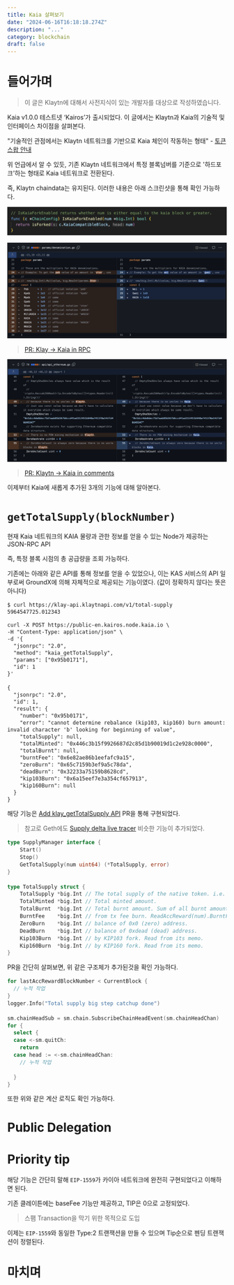 ```yaml
---
title: Kaia 살펴보기
date: "2024-06-16T16:18:18.274Z"
description: "..."
category: blockchain
draft: false
---
```


# 들어가며

> 이 글은 Klaytn에 대해서 사전지식이 있는 개발자를 대상으로 작성하였습니다.

Kaia v1.0.0 테스트넷 ‘Kairos’가 출시되었다. 이 글에서는 Klaytn과 Kaia의 기술적 및 인터페이스 차이점을 살펴본다.

"기술적인 관점에서는 Klaytn 네트워크를 기반으로 Kaia 체인이 작동하는 형태" - [토큰 스왑 안내](https://klaytn.foundation/kr/%ec%8b%a0%ea%b7%9c-kaia-%ec%b2%b4%ec%9d%b8-%eb%9f%b0%ec%b9%ad%ec%97%90-%eb%94%b0%eb%a5%b8-%ed%86%a0%ed%81%b0-%ec%8a%a4%ec%99%91-%ec%95%88%eb%82%b4/)

위 언급에서 알 수 있듯, 기존 Klaytn 네트워크에서 특정 블록넘버를 기준으로 '하드포크'하는 형태로 Kaia 네트워크로 전환된다. 


즉, Klaytn chaindata는 유지된다. 이러한 내용은 아래 스크린샷을 통해 확인 가능하다.


![IsKaiaForkEnabled](./images/IsKaiaForkEnabled.png) 

![unit](./images/unit.png) 
> [PR: Klay -> Kaia in RPC](https://github.com/klaytn/klaytn/pull/2159/files#diff-68088b8f4e5024ba6ee02b67cd1b979f738ba03c3da03912f29d3a377dc7cc27)

![comment](./images/comment.png) 
> [PR: Klaytn -> Kaia in comments](https://github.com/klaytn/klaytn/pull/2152)

이제부터 Kaia에 새롭게 추가된 3개의 기능에 대해 알아본다.

# `getTotalSupply(blockNumber)`

현재 Kaia 네트워크의 KAIA 물량과 관한 정보를 얻을 수 있는 Node가 제공하는 JSON-RPC API

즉, 특정 블록 시점의 총 공급량을 조회 가능하다.

기존에는 아래와 같은 API를 통해 정보를 얻을 수 있었으나, 이는 KAS 서비스의 API 일부로써 GroundX에 의해 자체적으로 제공되는 기능이였다. (값이 정확하지 않다는 뜻은 아니다)

```shell
$ curl https://klay-api.klaytnapi.com/v1/total-supply
5964547725.012343
```


```shell
curl -X POST https://public-en.kairos.node.kaia.io \
-H "Content-Type: application/json" \
-d '{
  "jsonrpc": "2.0",
  "method": "kaia_getTotalSupply",
  "params": ["0x95b0171"],
  "id": 1
}'

{
  "jsonrpc": "2.0",
  "id": 1,
  "result": {
    "number": "0x95b0171",
    "error": "cannot determine rebalance (kip103, kip160) burn amount: invalid character 'b' looking for beginning of value",
    "totalSupply": null,
    "totalMinted": "0x446c3b15f9926687d2c85d1b90019d1c2e928c0000",
    "totalBurnt": null,
    "burntFee": "0x6e82ae86b1eefafc9a15",
    "zeroBurn": "0x65c7159b3ef9a5c78da",
    "deadBurn": "0x32233a75159b8628cd",
    "kip103Burn": "0x6a15eef7e3a354cf657913",
    "kip160Burn": null
  }
}
```

해당 기능은 [Add klay_getTotalSupply API](https://github.com/klaytn/klaytn/pull/2148) PR을 통해 구현되었다. 

> 참고로 Geth에도 [Supply delta live tracer](https://github.com/ethereum/go-ethereum/pull/29347) 비슷한 기능이 추가되었다. 

```go
type SupplyManager interface {
	Start()
	Stop()
	GetTotalSupply(num uint64) (*TotalSupply, error)
}

type TotalSupply struct {
	TotalSupply *big.Int // The total supply of the native token. i.e. Minted - Burnt.
	TotalMinted *big.Int // Total minted amount.
	TotalBurnt  *big.Int // Total burnt amount. Sum of all burnt amounts below.
	BurntFee    *big.Int // from tx fee burn. ReadAccReward(num).BurntFee.
	ZeroBurn    *big.Int // balance of 0x0 (zero) address.
	DeadBurn    *big.Int // balance of 0xdead (dead) address.
	Kip103Burn  *big.Int // by KIP103 fork. Read from its memo.
	Kip160Burn  *big.Int // by KIP160 fork. Read from its memo.
}
```

PR을 간단히 살펴보면, 위 같은 구조체가 추가된것을 확인 가능하다.


```go
for lastAccRewardBlockNumber < CurrentBlock {
  // 누적 작업
}
logger.Info("Total supply big step catchup done")

sm.chainHeadSub = sm.chain.SubscribeChainHeadEvent(sm.chainHeadChan)
for {
  select {
  case <-sm.quitCh:
    return
  case head := <-sm.chainHeadChan:
    // 누적 작업

  }
}
```

또한 위와 같은 계산 로직도 확인 가능하다.



# Public Delegation



# Priority tip 

해당 기능은 간단히 말해 `EIP-1559`가 카이아 네트워크에 완전히 구현되었다고 이해하면 된다.

기존 클레이튼에는 baseFee 기능만 제공하고, TIP은 0으로 고정되었다.
> 스팸 Transaction을 막기 위한 목적으로 도입

이제는 `EIP-1559`와 동일한 Type:2 트랜잭션을 만들 수 있으며 Tip순으로 펜딩 트랜잭션이 정렬된다.


# 마치며
